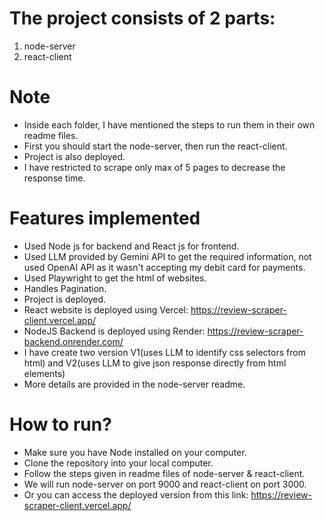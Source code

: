 # The project consists of 2 parts:

1. node-server
2. react-client

# Note

- Inside each folder, I have mentioned the steps to run them in their own readme files.
- First you should start the node-server, then run the react-client.
- Project is also deployed.
- I have restricted to scrape only max of 5 pages to decrease the response time.

# Features implemented

- Used Node js for backend and React js for frontend.
- Used LLM provided by Gemini API to get the required information, not used OpenAI API as it wasn't accepting my debit card for payments.
- Used Playwright to get the html of websites.
- Handles Pagination.
- Project is deployed.
- React website is deployed using Vercel: https://review-scraper-client.vercel.app/
- NodeJS Backend is deployed using Render: https://review-scraper-backend.onrender.com/
- I have create two version V1(uses LLM to identify css selectors from html) and V2(uses LLM to give json response directly from html elements)
- More details are provided in the node-server readme.

# How to run?

- Make sure you have Node installed on your computer.
- Clone the repository into your local computer.
- Follow the steps given in readme files of node-server & react-client.
- We will run node-server on port 9000 and react-client on port 3000.
- Or you can access the deployed version from this link: https://review-scraper-client.vercel.app/
